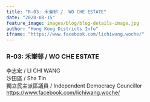 ```yaml
---
title: "R-03: 禾輋邨 /  WO CHE ESTATE"
date: "2020-08-15"
feature_image: images/blog/blog-details-image.jpg
author: "Hong Kong Districts Info"
iframe: "https://www.facebook.com/lichiwang.woche/"
---
```


### R-03: 禾輋邨 /  WO CHE ESTATE  
李志宏 /  LI CHI WANG  
沙田區 / Sha Tin  
獨立民主派區議員  /  Independent Democracy Councillor  
https://www.facebook.com/lichiwang.woche/
